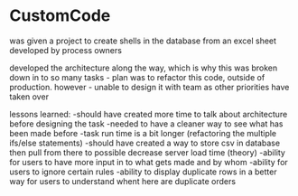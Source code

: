# CustomCode

was given a project to create shells in the database from an excel sheet developed by process owners

developed the architecture along the way, which is why this was broken down in to so many tasks - plan was to refactor this code, 
outside of production. however - unable to design it with team as other priorities have taken over

lessons learned: 
-should have created more time to talk about architecture before designing the task
-needed to have a cleaner way to see what has been made before
-task run time is a bit longer (refactoring the multiple ifs/else statements)
-should have created a way to store csv in database then pull from there to possible decrease server load time (theory)
-ability for users to have more input in to what gets made and by whom
-ability for users to ignore certain rules
-ability to display duplicate rows in a better way for users to understand whent here are duplicate orders
